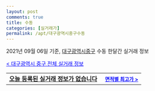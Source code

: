 ```yaml
---
layout: post
comments: true
title: 수동
categories: [실거래가]
permalink: /apt/대구광역시중구수동
---
```


2021년 09월 06일 기준, <a href="/apt/대구광역시중구">대구광역시중구</a> 수동 한달간 실거래 정보

<a style="color: blue;" href="/apt/대구광역시중구">< 대구광역시 중구 전체 실거래 정보</a>
<!---- start ---->
<table>
  <tr>
    <td colspan="4" style="font-weight: bold;"><a href="/apt/대구광역시중구수동{name_without_space}">오늘 등록된 실거래 정보가 없습니다</a> &nbsp;&nbsp;&nbsp; <a style="color: blue; font-size: smaller;" href="/apt/대구광역시중구수동{name_without_space}">면적별 최고가 ></a></td>
  </tr>
    
</table>
<!---- end ---->
    